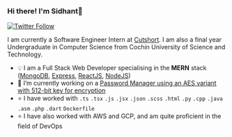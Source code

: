 ### Hi there! I'm Sidhant👋
[![Twitter Follow](https://img.shields.io/twitter/follow/SidhantUnnithan.svg?style=flat&logo=twitter&color=1DA1F2&labelColor=000000)](https://twitter.com/SidhantUnnithan)

I am currently a Software Engineer Intern at [Cutshort](https://cutshort.io/). I am also a final year Undergraduate in Computer Science from Cochin University of Science and Technology.
- 💡 I am a Full Stack Web Developer specialising in the **MERN** stack ([MongoDB](https://www.mongodb.com/), [Express](https://expressjs.com/), [ReactJS](https://reactjs.org/), [NodeJS](https://nodejs.org/en/))
- 🔭 I’m currently working on a [Password Manager using an AES variant with 512-bit key for encryption](https://github.com/sreerajpr06/Kenobi-Password-Manager)
- ⭐️ I have worked with `.ts` `.tsx` `.js` `.jsx` `.json` `.scss` `.html` `.py` `.cpp` `.java` `.asm` `.php` `.dart` `Dockerfile`
- ⭐️ I have also worked with AWS and GCP, and am quite proficient in the field of DevOps
